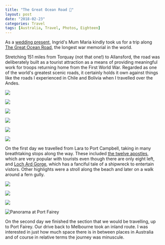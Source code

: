 ```yaml
---
title: "The Great Ocean Road 🚙"
layout: post
date: "2018-02-23"
categories: Travel
tags: [Australia, Travel, Photos, Eighteen]
---
```


As a [wedding present](articles/the-same-yet-different), Ingrid's Mum Maria kindly took us for a trip along [The Great Ocean Road](https://en.wikipedia.org/wiki/Great_Ocean_Road), the longest war memorial in the world.

Stretching 151 miles from Torquay (not that one!) to Allansford, the road was deliberately built as a tourist attraction as a means of providing meaningful work for troops returning home from the First World War. Regarded as one of the world's greatest scenic roads, it certainly holds it own against things like the roads I experienced in Chile and Bolivia when I travelled over the Andes.

![](/assets/images/great_ocean_road/great_ocean_road_01.jpg)

![](/assets/images/great_ocean_road/great_ocean_road_02.jpg)

![](/assets/images/great_ocean_road/great_ocean_road_03.jpg)

![](/assets/images/great_ocean_road/great_ocean_road_04.jpg)

![](/assets/images/great_ocean_road/great_ocean_road_05.jpg)

![](/assets/images/great_ocean_road/great_ocean_road_06.jpg)

On the first day we travelled from Lara to Port Campbell, taking in many breathtaking stops along the way. These included [the twelve apostles](https://en.wikipedia.org/wiki/The_Twelve_Apostles_(Victoria)), which are very popular with tourists even though there are only eight left, and [Loch Ard Gorge](https://en.wikipedia.org/wiki/Loch_Ard_Gorge), which has a fanciful tale of a shipwreck to entertain vistors. Other highlights were a stroll along the beach and later on a walk around a fern gully. 

![](/assets/images/great_ocean_road/great_ocean_road_07.jpg)

![](/assets/images/great_ocean_road/great_ocean_road_08.jpg)

![](/assets/images/great_ocean_road/great_ocean_road_09.jpg)

![Panorama at Port Fairey](/assets/images/great_ocean_road/great_ocean_road_10.jpg)

On the second day we finished the section that we would be travelling, up to Port Fairey. Our drive back to Melbourne took an inland route. I was interested in just how much space there is in between places in Australia and of course in relative terms the journey was minuscule. 